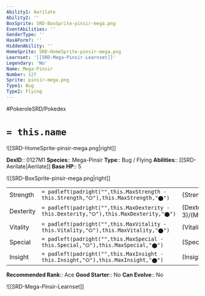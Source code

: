 ```yaml
---
Ability1: Aerilate
Ability2: ''
BoxSprite: SRD-BoxSprite-pinsir-mega.png
EventAbilities: ''
GenderType: ''
HasAForm?: ''
HiddenAbility: ''
HomeSprite: SRD-HomeSprite-pinsir-mega.png
Learnset: '[[SRD-Mega-Pinsir-Learnset]]'
Legendary: 'No'
Name: Mega-Pinsir
Number: 127
Sprite: pinsir-mega.png
Type1: Bug
Type2: Flying
---
```


#PokeroleSRD/Pokedex

# `= this.name`

![[SRD-HomeSprite-pinsir-mega.png|right]]

**DexID**:: 0127M1
**Species**:: Mega-Pinsir
**Type**:: Bug / Flying
**Abilities**:: [[SRD-Aerilate|Aerilate]]
**Base HP**:: 5

![[SRD-BoxSprite-pinsir-mega.png|right]]

|           |                                                                                        |                                          |
| --------- | -------------------------------------------------------------------------------------- | ---------------------------------------- |
| Strength  | `= padleft(padright("",this.MaxStrength - this.Strength,"⭘"),this.MaxStrength,"⬤")`    | (Strength::4)/(MaxStrength::8)   |
| Dexterity | `= padleft(padright("",this.MaxDexterity - this.Dexterity,"⭘"),this.MaxDexterity,"⬤")` | (Dexterity:: 3)/(MaxDexterity::6) |
| Vitality  | `= padleft(padright("",this.MaxVitality - this.Vitality,"⭘"),this.MaxVitality,"⬤")`    | (Vitality::3)/(MaxVitality::7)   |
| Special   | `= padleft(padright("",this.MaxSpecial - this.Special,"⭘"),this.MaxSpecial,"⬤")`       | (Special::2)/(MaxSpecial::4)     |
| Insight   | `= padleft(padright("",this.MaxInsight - this.Insight,"⭘"),this.MaxInsight,"⬤")`       | (Insight::2)/(MaxInsight::5)     |

**Recommended Rank**:: Ace
**Good Starter**:: No
**Can Evolve**:: No

![[SRD-Mega-Pinsir-Learnset]]